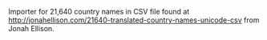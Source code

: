 Importer for 21,640 country names in CSV file found at  http://jonahellison.com/21640-translated-country-names-unicode-csv from Jonah Ellison.
